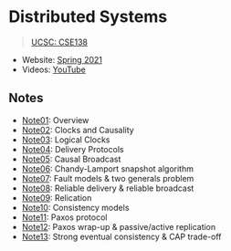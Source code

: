 # Distributed Systems

> [UCSC: CSE138](https://decomposition.al/CSE138-2021-03/)

* Website: [Spring 2021](https://decomposition.al/CSE138-2021-03/)
* Videos: [YouTube](https://www.youtube.com/playlist?list=PLNPUF5QyWU8PydLG2cIJrCvnn5I_exhYx)

## Notes

* [Note01](./Notes/Note01.md): Overview
* [Note02](./Notes/Note02.md): Clocks and Causality
* [Note03](./Notes/Note03.md): Logical Clocks
* [Note04](./Notes/Note04.md): Delivery Protocols
* [Note05](./Notes/Note05.md): Causal Broadcast
* [Note06](./Notes/Note06.md): Chandy-Lamport snapshot algorithm
* [Note07](./Notes/Note07.md): Fault models & two generals problem
* [Note08](./Notes/Note08.md): Reliable delivery & reliable broadcast
* [Note09](./Notes/Note09.md): Relication
* [Note10](./Notes/Note10.md): Consistency models
* [Note11](./Notes/Note11.md): Paxos protocol
* [Note12](./Notes/Note12.md): Paxos wrap-up & passive/active replication
* [Note13](./Notes/Note13.md): Strong eventual consistency & CAP trade-off

